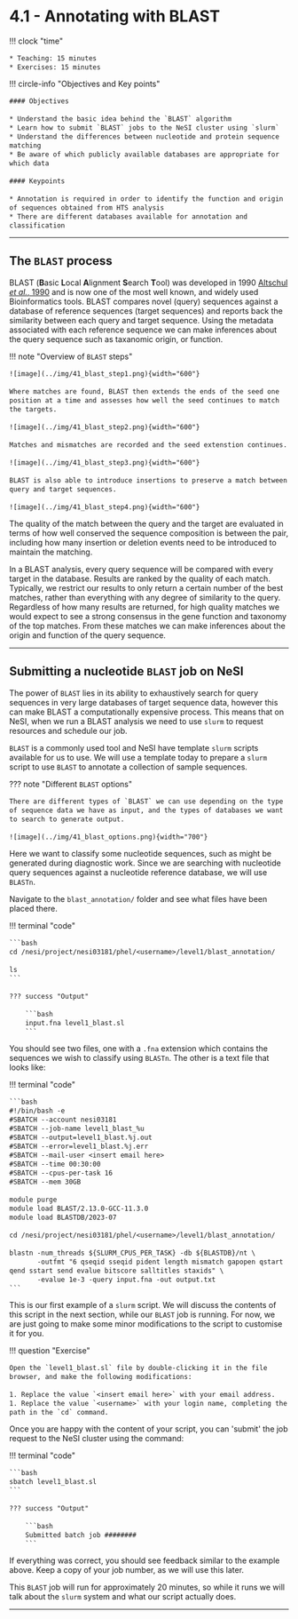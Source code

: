 # 4.1 - Annotating with BLAST

!!! clock "time"

    * Teaching: 15 minutes
    * Exercises: 15 minutes

!!! circle-info "Objectives and Key points"

    #### Objectives

    * Understand the basic idea behind the `BLAST` algorithm
    * Learn how to submit `BLAST` jobs to the NeSI cluster using `slurm`
    * Understand the differences between nucleotide and protein sequence matching
    * Be aware of which publicly available databases are appropriate for which data

    #### Keypoints

    * Annotation is required in order to identify the function and origin of sequences obtained from HTS analysis
    * There are different databases available for annotation and classification

---

## The `BLAST` process

BLAST (**B**asic **L**ocal **A**lignment **S**earch **T**ool) was developed in 1990 [Altschul *et al.*, 1990](https://doi.org/10.1016/S0022-2836(05)80360-2) and is now one of the most well known, and widely used Bioinformatics tools. BLAST compares novel (query) sequences against a database of reference sequences (target sequences) and reports back the similarity between each query and target sequence. Using the metadata associated with each reference sequence we can make inferences about the query sequence such as taxanomic origin, or function.

!!! note "Overview of `BLAST` steps"

    ![image](../img/41_blast_step1.png){width="600"}

    Where matches are found, BLAST then extends the ends of the seed one position at a time and assesses how well the seed continues to match the targets.  

    ![image](../img/41_blast_step2.png){width="600"}

    Matches and mismatches are recorded and the seed extenstion continues.    

    ![image](../img/41_blast_step3.png){width="600"} 

    BLAST is also able to introduce insertions to preserve a match between query and target sequences.  

    ![image](../img/41_blast_step4.png){width="600"} 

The quality of the match between the query and the target are evaluated in terms of how well conserved the sequence composition is between the pair, including how many insertion or deletion events need to be introduced to maintain the matching.

In a BLAST analysis, every query sequence will be compared with every target in the database. Results are ranked by the quality of each match. Typically, we restrict our results to only return a certain number of the best matches, rather than everything with any degree of similarity to the query. Regardless of how many results are returned, for high quality matches we would expect to see a strong consensus in the gene function and taxonomy of the top matches. From these matches we can make inferences about the origin and function of the query sequence. 

---

## Submitting a nucleotide `BLAST` job on NeSI

The power of `BLAST` lies in its ability to exhaustively search for query sequences in very large databases of target sequence data, however this can make BLAST a computationally expensive process. This means that on NeSI, when we run a BLAST analysis we need to use `slurm` to request resources and schedule our job. 

`BLAST` is a commonly used tool and NeSI have template `slurm` scripts available for us to use. We will use a template today to prepare a `slurm` script to use `BLAST` to annotate a collection of sample sequences.

??? note "Different `BLAST` options"

    There are different types of `BLAST` we can use depending on the type of sequence data we have as input, and the types of databases we want to search to generate output. 

    ![image](../img/41_blast_options.png){width="700"}

Here we want to classify some nucleotide sequences, such as might be generated during diagnostic work. Since we are searching with nucleotide query sequences against a nucleotide reference database, we will use `BLASTn`.

Navigate to the `blast_annotation/` folder and see what files have been placed there.

!!! terminal "code"

    ```bash
    cd /nesi/project/nesi03181/phel/<username>/level1/blast_annotation/

    ls
    ```

    ??? success "Output"

        ```bash
        input.fna level1_blast.sl
        ```

You should see two files, one with a `.fna` extension which contains the sequences we wish to classify using `BLASTn`. The other is a text file that looks like:

!!! terminal "code"

    ```bash
    #!/bin/bash -e
    #SBATCH --account nesi03181
    #SBATCH --job-name level1_blast_%u
    #SBATCH --output=level1_blast.%j.out
    #SBATCH --error=level1_blast.%j.err
    #SBATCH --mail-user <insert email here>
    #SBATCH --time 00:30:00
    #SBATCH --cpus-per-task 16
    #SBATCH --mem 30GB

    module purge
    module load BLAST/2.13.0-GCC-11.3.0
    module load BLASTDB/2023-07

    cd /nesi/project/nesi03181/phel/<username>/level1/blast_annotation/

    blastn -num_threads ${SLURM_CPUS_PER_TASK} -db ${BLASTDB}/nt \
           -outfmt "6 qseqid sseqid pident length mismatch gapopen qstart qend sstart send evalue bitscore salltitles staxids" \
           -evalue 1e-3 -query input.fna -out output.txt
    ```

This is our first example of a `slurm` script. We will discuss the contents of this script in the next section, while our `BLAST` job is running. For now, we are just going to make some minor modifications to the script to customise it for you.

!!! question "Exercise"

    Open the `level1_blast.sl` file by double-clicking it in the file browser, and make the following modifications:

    1. Replace the value `<insert email here>` with your email address.
    1. Replace the value `<username>` with your login name, completing the path in the `cd` command.

Once you are happy with the content of your script, you can 'submit' the job request to the NeSI cluster using the command:

!!! terminal "code"

    ```bash
    sbatch level1_blast.sl
    ```

    ??? success "Output"

        ```bash
        Submitted batch job ########
        ```

If everything was correct, you should see feedback similar to the example above. Keep a copy of your job number, as we will use this later.

This `BLAST` job will run for approximately 20 minutes, so while it runs we will talk about the `slurm` system and what our script actually does.

---
